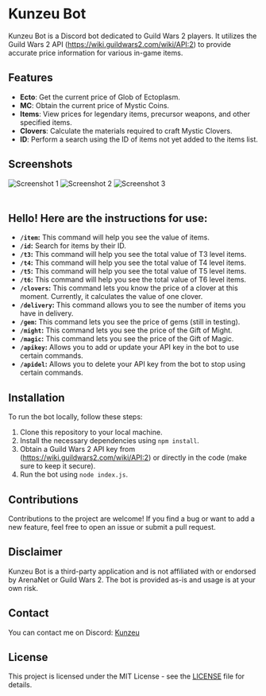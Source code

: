 # Kunzeu Bot

Kunzeu Bot is a Discord bot dedicated to Guild Wars 2 players. It utilizes the Guild Wars 2 API (https://wiki.guildwars2.com/wiki/API:2) to provide accurate price information for various in-game items.

## Features

- **Ecto**: Get the current price of Glob of Ectoplasm.
- **MC**: Obtain the current price of Mystic Coins.
- **Items**: View prices for legendary items, precursor weapons, and other specified items.
- **Clovers**: Calculate the materials required to craft Mystic Clovers.
- **ID**: Perform a search using the ID of items not yet added to the items list.

## Screenshots

<img src="[https://imgur.com/C135byf](https://imgur.com/C135byf)" alt="Screenshot 1" style="margin-bottom: 20px;">

<img src="https://imgur.com/SxkTkog" alt="Screenshot 2" style="margin-bottom: 20px;">

<img src="https://imgur.com/dPPKnuQ" alt="Screenshot 3" style="margin-bottom: 20px;">


## Hello! Here are the instructions for use:

- **`/item`:** This command will help you see the value of items.
- **`/id`:** Search for items by their ID.
- **`/t3`:** This command will help you see the total value of T3 level items.
- **`/t4`:** This command will help you see the total value of T4 level items.
- **`/t5`:** This command will help you see the total value of T5 level items.
- **`/t6`:** This command will help you see the total value of T6 level items.
- **`/clovers`:** This command lets you know the price of a clover at this moment. Currently, it calculates the value of one clover.
- **`/delivery`:** This command allows you to see the number of items you have in delivery.
- **`/gem`:** This command lets you see the price of gems (still in testing).
- **`/might`:** This command lets you see the price of the Gift of Might.
- **`/magic`:** This command lets you see the price of the Gift of Magic.
- **`/apikey`:** Allows you to add or update your API key in the bot to use certain commands.
- **`/apidel`:** Allows you to delete your API key from the bot to stop using certain commands.

## Installation

To run the bot locally, follow these steps:

1. Clone this repository to your local machine.
2. Install the necessary dependencies using `npm install`.
3. Obtain a Guild Wars 2 API key from (https://wiki.guildwars2.com/wiki/API:2) or directly in the code (make sure to keep it secure).
4. Run the bot using `node index.js`.

## Contributions

Contributions to the project are welcome! If you find a bug or want to add a new feature, feel free to open an issue or submit a pull request.

## Disclaimer

Kunzeu Bot is a third-party application and is not affiliated with or endorsed by ArenaNet or Guild Wars 2. The bot is provided as-is and usage is at your own risk.

## Contact

You can contact me on Discord: [Kunzeu](https://discord.com/users/552563672162107431)

## License

This project is licensed under the MIT License - see the [LICENSE](LICENSE) file for details.
